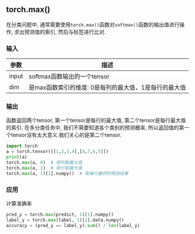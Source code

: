 ## torch.max()
在分类问题中, 通常需要使用`torch.max()`函数对`softmax()`函数的输出值进行操作, 求出预测值的索引, 然后与标签进行比对.

### 输入
参数|描述
--|--
input|softmax函数输出的一个tensor
dim|是max函数索引的维度: 0是每列的最大值，1是每行的最大值

### 输出
函数返回两个tensor, 第一个tensor是每行的最大值, 第二个tensor是每行最大值的索引.
在多分类任务中, 我们不需要知道各个类别的预测概率, 所以返回值的第一个tensor没有太大意义.我们关心的是第二个tensor.


```python
import torch
a = torch.tensor([[1,2,3,4],[8,7,6,5]])
print(a)
torch.max(a, 0)  # 按列取最大值
torch.max(a, 1)  # 按行取最大值
torch.max(a, 1)[1].numpy()  # 取每行最终的预测结果
```

### 应用
计算准确率

```python
pred_y = torch.max(predict, 1)[1].numpy()
label_y = torch.max(label, 1)[1].data.numpy()
accuracy = (pred_y == label_y).sum() / len(label_y)
```